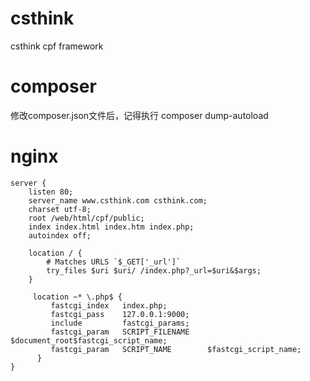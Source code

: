 # csthink
csthink cpf framework
 
# composer 
修改composer.json文件后，记得执行 composer dump-autoload

# nginx

```shell
server {
    listen 80;
    server_name www.csthink.com csthink.com;
    charset utf-8;
    root /web/html/cpf/public;
    index index.html index.htm index.php;
    autoindex off;
    
    location / {
        # Matches URLS `$_GET['_url']`
        try_files $uri $uri/ /index.php?_url=$uri&$args;
    }

     location ~* \.php$ {
         fastcgi_index   index.php;
         fastcgi_pass    127.0.0.1:9000;
         include         fastcgi_params;
         fastcgi_param   SCRIPT_FILENAME    $document_root$fastcgi_script_name;
         fastcgi_param   SCRIPT_NAME        $fastcgi_script_name;
      }
}
```
